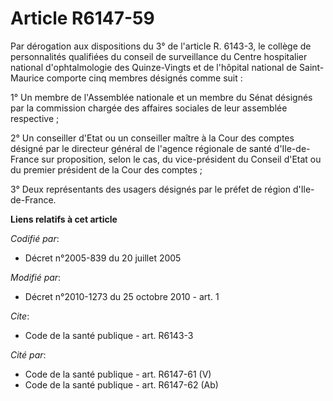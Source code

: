 # Article R6147-59

Par dérogation aux dispositions du 3° de l'article R. 6143-3, le collège de personnalités qualifiées du conseil de
surveillance du Centre hospitalier national d'ophtalmologie des Quinze-Vingts et de l'hôpital national de Saint-Maurice
comporte cinq membres désignés comme suit : 

1° Un membre de l'Assemblée nationale et un membre du Sénat désignés par la commission chargée des affaires sociales de leur
assemblée respective ; 

2° Un conseiller d'Etat ou un conseiller maître à la Cour des comptes désigné par le directeur général de l'agence régionale
de santé d'Ile-de-France sur proposition, selon le cas, du vice-président du Conseil d'Etat ou du premier président de la
Cour des comptes ; 

3° Deux représentants des usagers désignés par le préfet de région d'Ile-de-France.

**Liens relatifs à cet article**

_Codifié par_:

  - Décret n°2005-839 du 20 juillet 2005

_Modifié par_:

  - Décret n°2010-1273 du 25 octobre 2010 - art. 1

_Cite_:

  - Code de la santé publique - art. R6143-3

_Cité par_:

  - Code de la santé publique - art. R6147-61 (V)
  - Code de la santé publique - art. R6147-62 (Ab)
